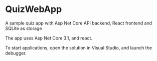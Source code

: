 # QuizWebApp
A sample quiz app with Asp Net Core API backend, React frontend and SQLite as storage

The app uses Asp Net Core 3.1, and react.

To start applications, open the solution in Visual Studio, and launch the debugger. 
